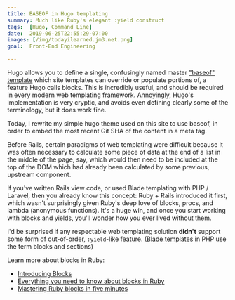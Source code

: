 ```yaml
---
title: BASEOF in Hugo templating
summary: Much like Ruby's elegant :yield construct
tags:  [Hugo, Command Line]
date:  2019-06-25T22:55:29-07:00
images: [/img/todayilearned.jm3.net.png]
goal:  Front-End Engineering

---
```


Hugo allows you to define a single, confusingly named master ["baseof" 
template][docs] which site templates can override or populate portions of, a
feature Hugo calls blocks. This is incredibly useful, and should be
required in every modern web templating framework. Annoyingly, Hugo's
implementation is very cryptic, and avoids even defining clearly some of
the terminology, but it does work fine.

Today, I rewrite my simple hugo theme used on this site to use baseof,
in order to embed the most recent Git SHA of the content in a meta tag.

Before Rails, certain paradigms of web templating were difficult because
it was often necessary to calculate some piece of data at the end of a
list in the middle of the page, say, which would then need to be
included at the top of the DOM which had already been calculated by some
previous, upstream component.

If you've written Rails view code, or used Blade templating with PHP /
Laravel, then you already know this concept: Ruby + Rails introduced it
first, which wasn't surprisingly given Ruby's deep love of blocks,
procs, and lambda (anonymous functions). It's a huge win, and once you
start working with blocks and yields, you'll wonder how you ever lived
without them.

I'd be surprised if any respectable web templating solution **didn't**
support some form of out-of-order, `:yield`-like feature.  ([Blade
templates][blade] in PHP use the term blocks and sections)

Learn more about blocks in Ruby:

* [Introducing Blocks](http://rubymonk.com/learning/books/4-ruby-primer-ascent/chapters/18-blocks/lessons/51-new-lesson)
* [Everything you need to know about blocks in Ruby](https://hackernoon.com/everything-you-need-to-know-about-blocks-in-ruby-2ad99352f855)
* [Mastering Ruby blocks in five minutes](https://mixandgo.com/learn/mastering-ruby-blocks-in-less-than-5-minutes)

[docs]: https://gohugo.io/templates/base/
[blade]: https://laravel.com/docs/5.8/blade#template-inheritance
